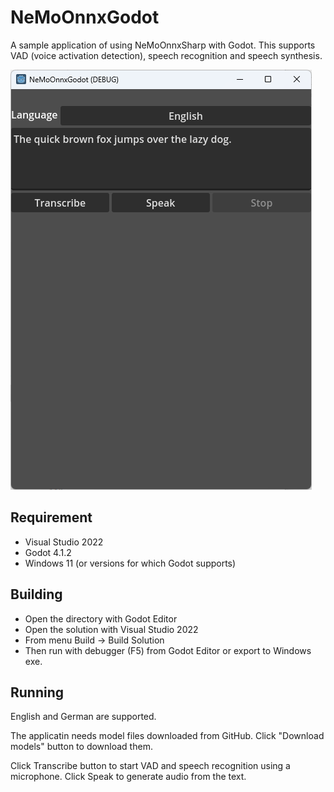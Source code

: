 # NeMoOnnxGodot

A sample application of using NeMoOnnxSharp with Godot.
This supports VAD (voice activation detection), speech recognition and speech synthesis.

![screen shot](screenshot.png)

## Requirement

- Visual Studio 2022
- Godot 4.1.2
- Windows 11 (or versions for which Godot supports)

## Building

- Open the directory with Godot Editor
- Open the solution with Visual Studio 2022
- From menu Build -> Build Solution
- Then run with debugger (F5) from Godot Editor or export to Windows exe.

## Running

English and German are supported.

The applicatin needs model files downloaded from GitHub.
Click "Download models" button to download them.

Click Transcribe button to start VAD and speech recognition using a microphone.
Click Speak to generate audio from the text.

